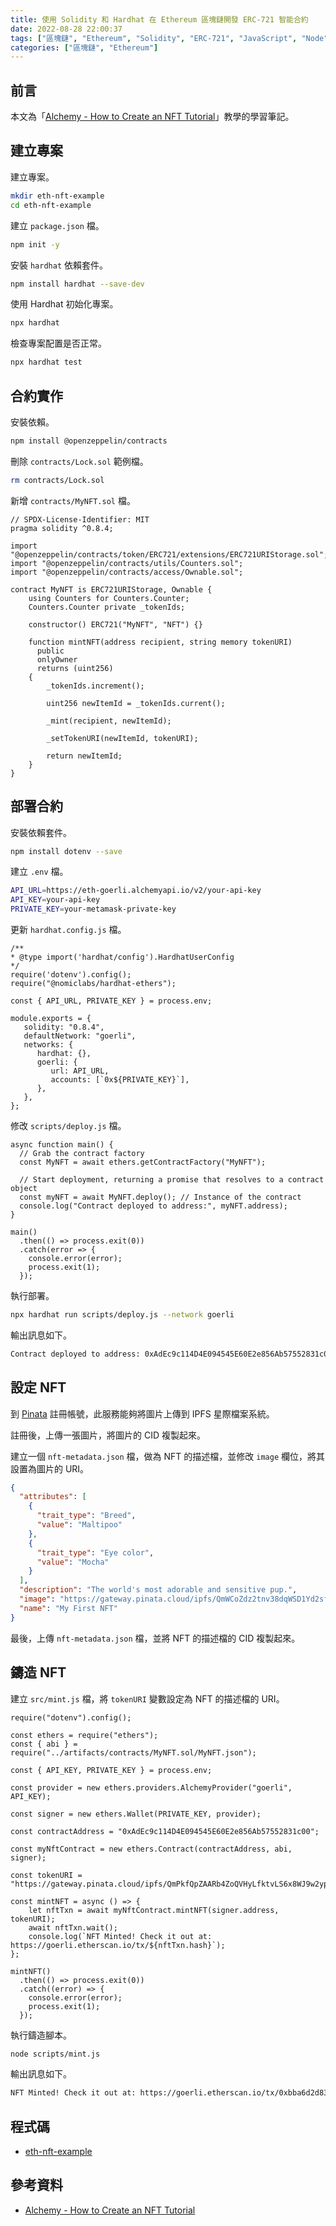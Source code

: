 ```yaml
---
title: 使用 Solidity 和 Hardhat 在 Ethereum 區塊鏈開發 ERC-721 智能合約
date: 2022-08-28 22:00:37
tags: ["區塊鏈", "Ethereum", "Solidity", "ERC-721", "JavaScript", "Node", "Smart Contract", "DApp", "Hardhat", "NFT", "Alchemy", "IPFS", "Pinata"]
categories: ["區塊鏈", "Ethereum"]
---
```


## 前言

本文為「[Alchemy - How to Create an NFT Tutorial](https://docs.alchemy.com/docs/how-to-create-an-nft)」教學的學習筆記。

## 建立專案

建立專案。

```BASH
mkdir eth-nft-example
cd eth-nft-example
```

建立 `package.json` 檔。

```BASH
npm init -y
```

安裝 `hardhat` 依賴套件。

```BASH
npm install hardhat --save-dev
```

使用 Hardhat 初始化專案。

```BASH
npx hardhat
```

檢查專案配置是否正常。

```BASH
npx hardhat test
```

## 合約實作

安裝依賴。

```BASH
npm install @openzeppelin/contracts
```

刪除 `contracts/Lock.sol` 範例檔。

```BASH
rm contracts/Lock.sol
```

新增 `contracts/MyNFT.sol` 檔。

```SOL
// SPDX-License-Identifier: MIT
pragma solidity ^0.8.4;

import "@openzeppelin/contracts/token/ERC721/extensions/ERC721URIStorage.sol";
import "@openzeppelin/contracts/utils/Counters.sol";
import "@openzeppelin/contracts/access/Ownable.sol";

contract MyNFT is ERC721URIStorage, Ownable {
    using Counters for Counters.Counter;
    Counters.Counter private _tokenIds;

    constructor() ERC721("MyNFT", "NFT") {}

    function mintNFT(address recipient, string memory tokenURI)
      public
      onlyOwner
      returns (uint256)
    {
        _tokenIds.increment();

        uint256 newItemId = _tokenIds.current();

        _mint(recipient, newItemId);

        _setTokenURI(newItemId, tokenURI);

        return newItemId;
    }
}
```

## 部署合約

安裝依賴套件。

```BASH
npm install dotenv --save
```

建立 `.env` 檔。

```BASH
API_URL=https://eth-goerli.alchemyapi.io/v2/your-api-key
API_KEY=your-api-key
PRIVATE_KEY=your-metamask-private-key
```

更新 `hardhat.config.js` 檔。

```JS
/**
* @type import('hardhat/config').HardhatUserConfig
*/
require('dotenv').config();
require("@nomiclabs/hardhat-ethers");

const { API_URL, PRIVATE_KEY } = process.env;

module.exports = {
   solidity: "0.8.4",
   defaultNetwork: "goerli",
   networks: {
      hardhat: {},
      goerli: {
         url: API_URL,
         accounts: [`0x${PRIVATE_KEY}`],
      },
   },
};
```

修改 `scripts/deploy.js` 檔。

```JS
async function main() {
  // Grab the contract factory 
  const MyNFT = await ethers.getContractFactory("MyNFT");

  // Start deployment, returning a promise that resolves to a contract object
  const myNFT = await MyNFT.deploy(); // Instance of the contract 
  console.log("Contract deployed to address:", myNFT.address);
}

main()
  .then(() => process.exit(0))
  .catch(error => {
    console.error(error);
    process.exit(1);
  });
```

執行部署。

```BASH
npx hardhat run scripts/deploy.js --network goerli
```

輸出訊息如下。

```BASH
Contract deployed to address: 0xAdEc9c114D4E094545E60E2e856Ab57552831c00
```

## 設定 NFT

到 [Pinata](https://app.pinata.cloud/) 註冊帳號，此服務能夠將圖片上傳到 IPFS 星際檔案系統。

註冊後，上傳一張圖片，將圖片的 CID 複製起來。

建立一個 `nft-metadata.json` 檔，做為 NFT 的描述檔，並修改 `image` 欄位，將其設置為圖片的 URI。

```JSON
{
  "attributes": [
    {
      "trait_type": "Breed",
      "value": "Maltipoo"
    },
    {
      "trait_type": "Eye color",
      "value": "Mocha"
    }
  ],
  "description": "The world's most adorable and sensitive pup.",
  "image": "https://gateway.pinata.cloud/ipfs/QmWCoZdz2tnv38dqWSD1Yd2sf41R1CHWpogkVpLaNoa3C9",
  "name": "My First NFT"
}
```

最後，上傳 `nft-metadata.json` 檔，並將 NFT 的描述檔的 CID 複製起來。

## 鑄造 NFT

建立 `src/mint.js` 檔，將 `tokenURI` 變數設定為 NFT 的描述檔的 URI。

```JS
require("dotenv").config();

const ethers = require("ethers");
const { abi } = require("../artifacts/contracts/MyNFT.sol/MyNFT.json");

const { API_KEY, PRIVATE_KEY } = process.env;

const provider = new ethers.providers.AlchemyProvider("goerli", API_KEY);

const signer = new ethers.Wallet(PRIVATE_KEY, provider);

const contractAddress = "0xAdEc9c114D4E094545E60E2e856Ab57552831c00";

const myNftContract = new ethers.Contract(contractAddress, abi, signer);

const tokenURI = "https://gateway.pinata.cloud/ipfs/QmPkfQpZAARb4ZoQVHyLfktvLS6x8WJ9w2yp1XRrZuEeqU";

const mintNFT = async () => {
    let nftTxn = await myNftContract.mintNFT(signer.address, tokenURI);
    await nftTxn.wait();
    console.log(`NFT Minted! Check it out at: https://goerli.etherscan.io/tx/${nftTxn.hash}`);
};

mintNFT()
  .then(() => process.exit(0))
  .catch((error) => {
    console.error(error);
    process.exit(1);
  });
```

執行鑄造腳本。

```BASH
node scripts/mint.js
```

輸出訊息如下。

```BASH
NFT Minted! Check it out at: https://goerli.etherscan.io/tx/0xbba6d2d835fbe58dde91d04676b04a85a5bbf088e78bee7c6166a1155769f58a
```

## 程式碼

- [eth-nft-example](https://github.com/memochou1993/eth-nft-example)

## 參考資料

- [Alchemy - How to Create an NFT Tutorial](https://docs.alchemy.com/docs/how-to-create-an-nft)
